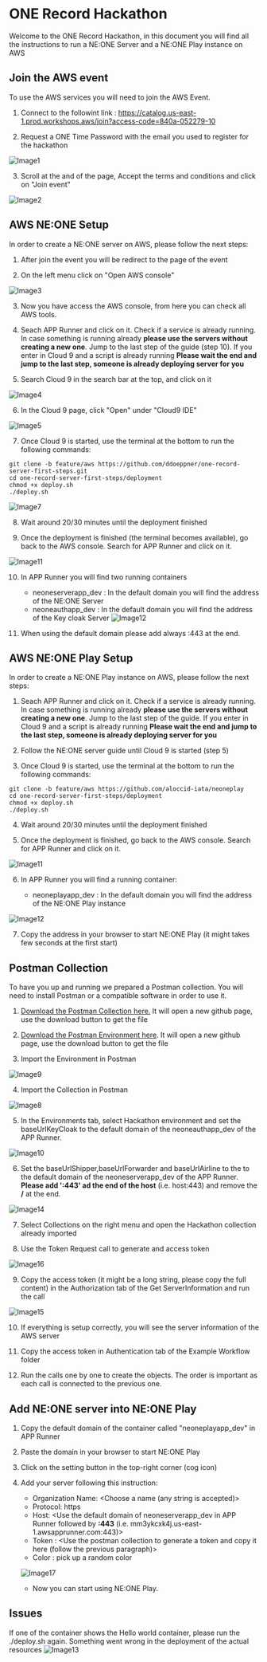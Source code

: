 # ONE Record Hackathon

Welcome to the ONE Record Hackathon, in this document you will find all the instructions to run a NE:ONE Server and a NE:ONE Play instance on AWS

## Join the AWS event

To use the AWS services you will need to join the AWS Event.

1. Connect to the followint link : https://catalog.us-east-1.prod.workshops.aws/join?access-code=840a-052279-10

2. Request a ONE Time Password with the email you used to register for the hackathon

![Image1](./assets/image/Image1.PNG)

3. Scroll at the and of the page, Accept the terms and conditions and click on "Join event"

![Image2](./assets/image/Image2.PNG)

## AWS NE:ONE Setup

In order to create a NE:ONE server on AWS, please follow the next steps:

1. After join the event you will be redirect to the page of the event

2. On the left menu click on "Open AWS console"

![Image3](./assets/image/image3.PNG)

3. Now you have access the AWS console, from here you can check all AWS tools.

4. Seach APP Runner and click on it. Check if a service is already running. In case something is running already **please use the servers without creating a new one**. Jump to the last step of the guide (step 10). If you enter in Cloud 9 and a script is already running **Please wait the end and jump to the last step, someone is already deploying server for you**

5. Search Cloud 9 in the search bar at the top, and click on it

![Image4](./assets/image/image4.PNG)

6. In the Cloud 9 page, click "Open" under "Cloud9 IDE" 

![Image5](./assets/image/image5.PNG)

7. Once Cloud 9 is started, use the terminal at the bottom to run the following commands:

``` 
git clone -b feature/aws https://github.com/ddoeppner/one-record-server-first-steps.git
cd one-record-server-first-steps/deployment
chmod +x deploy.sh
./deploy.sh
```

![Image7](./assets/image/image7.PNG)

8. Wait around 20/30 minutes until the deployment finished

9. Once the deployment is finished (the terminal becomes available), go back to the AWS console. Search for APP Runner and click on it. 

![Image11](./assets/image/image11.PNG)

10. In APP Runner you will find two running containers
    - neoneserverapp_dev : In the default domain you will find the address of the NE:ONE Server
    - neoneauthapp_dev : In the default domain you will find the address of the Key cloak Server
![Image12](./assets/image/image12.PNG)

11. When using the default domain please add always :443 at the end.
    
## AWS NE:ONE Play Setup

In order to create a NE:ONE Play instance on AWS, please follow the next steps:

1. Seach APP Runner and click on it. Check if a service is already running. In case something is running already **please use the servers without creating a new one**. Jump to the last step of the guide. If you enter in Cloud 9 and a script is already running **Please wait the end and jump to the last step, someone is already deploying server for you**
 
3. Follow the NE:ONE server guide until Cloud 9 is started (step 5)

4. Once Cloud 9 is started, use the terminal at the bottom to run the following commands:

``` 
git clone -b feature/aws https://github.com/aloccid-iata/neoneplay
cd one-record-server-first-steps/deployment
chmod +x deploy.sh
./deploy.sh
```

4. Wait around 20/30 minutes until the deployment finished

5. Once the deployment is finished, go back to the AWS console. Search for APP Runner and click on it.

![Image11](./assets/image/image11.PNG)

6. In APP Runner you will find a running container:

    - neoneplayapp_dev : In the default domain you will find the address of the NE:ONE Play instance

![Image12](./assets/image/image12.PNG)

7. Copy the address in your browser to start NE:ONE Play (it might takes few seconds at the first start)

## Postman Collection

To have you up and running we prepared a Postman collection. You will need to install Postman or a compatible software in order to use it.

1. [Download the Postman Collection here.](./assets/postman/Hackathon.postman_collection.json) It will open a new github page, use the download button to get the file

2. [Download the Postman Environment here](./assets/postman/Hackathon.postman_environment.json). It will open a new github page, use the download button to get the file

3. Import the Environment in Postman

![Image9](./assets/image/image9.PNG)

4. Import the Collection in Postman

![Image8](./assets/image/image8.PNG)

5. In the Environments tab, select Hackathon environment and set the baseUrlKeyCloak to the default domain of the neoneauthapp_dev of the APP Runner.

![Image10](./assets/image/image10.PNG)

6. Set the baseUrlShipper,baseUrlForwarder and baseUrlAirline to the to the default domain of the neoneserverapp_dev of the APP Runner. **Please add ':443' ad the end of the host** (i.e. host:443) and remove the **/** at the end.

![Image14](./assets/image/image14.PNG)

7. Select Collections on the right menu and open the Hackathon collection already imported

8. Use the Token Request call to generate and access token

![Image16](./assets/image/image16.PNG)

9. Copy the access token (it might be a long string, please copy the full content) in the Authorization tab of the Get ServerInformation and run the call

![Image15](./assets/image/image15.PNG)

10. If everything is setup correctly, you will see the server information of the AWS server

11. Copy the access token in Authentication tab of the Example Workflow folder

12. Run the calls one by one to create the objects. The order is important as each call is connected to the previous one.

## Add NE:ONE server into NE:ONE Play

1. Copy the default domain of the container called "neoneplayapp_dev" in APP Runner

2. Paste the domain in your browser to start NE:ONE Play

2. Click on the setting button in the top-right corner (cog icon)

3. Add your server following this instruction:

    - Organization Name: <Choose a name (any string is accepted)>
    - Protocol: https
    - Host: <Use the default domain of neoneserverapp_dev in APP Runner followed by **:443** (i.e. mm3ykcxk4j.us-east-1.awsapprunner.com:443)>  
    - Token : <Use the postman collection to generate a token and copy it here (follow the previous paragraph)>
    - Color : pick up a random color

    ![Image17](./assets/image/image17.PNG)

    - Now you can start using NE:ONE Play. 

## Issues

If one of the container shows the Hello world container, please run the ./deploy.sh again. Something went wrong in the deployment of the actual resources
![Image13](./assets/image/image13.PNG)


